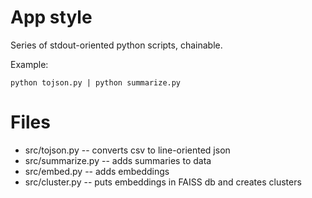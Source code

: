 # App style

Series of stdout-oriented python scripts, chainable.

Example:

    python tojson.py | python summarize.py


# Files

- src/tojson.py -- converts csv to line-oriented json
- src/summarize.py -- adds summaries to data
- src/embed.py -- adds embeddings 
- src/cluster.py -- puts embeddings in FAISS db and creates clusters
